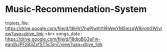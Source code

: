 # Music-Recommendation-System

triplets_file: https://drive.google.com/file/d/16HVl7hgPIwlhY8hWejYM5mzqW8jrohGW/view?usp=drive_link <br\>
songs_data : https://drive.google.com/file/d/18djgBG3uFw-eardhJPFzB3ZxfST5c5mT/view?usp=drive_link
